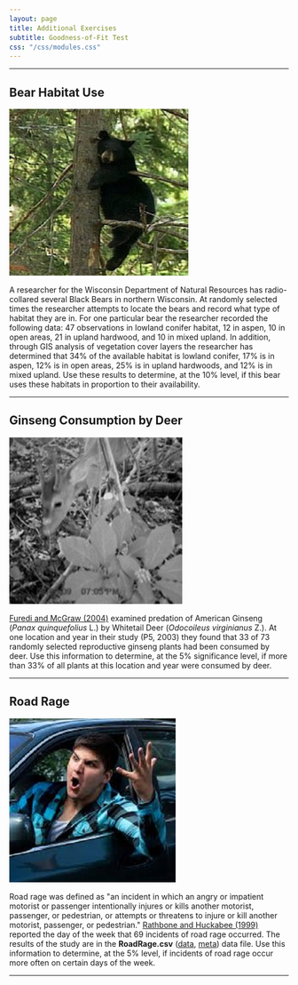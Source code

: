 ```yaml
---
layout: page
title: Additional Exercises
subtitle: Goodness-of-Fit Test
css: "/css/modules.css"
---
```


----

## Bear Habitat Use
<img src="zimgs/black-bear-in-tree.jpg" alt="Black Bear in Tree" class="img-right">

A researcher for the Wisconsin Department of Natural Resources has radio-collared several Black Bears in northern Wisconsin. At randomly selected times the researcher attempts to locate the bears and record what type of habitat they are in. For one particular bear the researcher recorded the following data: 47 observations in lowland conifer habitat, 12 in aspen, 10 in open areas, 21 in upland hardwood, and 10 in mixed upland. In addition, through GIS analysis of vegetation cover layers the researcher has determined that 34% of the available habitat is lowland conifer, 17% is in aspen, 12% is in open areas, 25% is in upland hardwoods, and 12% is in mixed upland. Use these results to determine, at the 10% level, if this bear uses these habitats in proportion to their availability.

----

## Ginseng Consumption by Deer
<img src="zimgs/deer-eating-ginseng.jpg" alt="Deer Eating Ginseng" class="img-right">

[Furedi and McGraw (2004)](https://www.researchgate.net/publication/228788782_White-tailed_Deer_Dispersers_or_Predators_of_American_Ginseng_Seeds) examined predation of American Ginseng (*Panax quinquefolius* L.) by Whitetail Deer (*Odocoileus virginianus* Z.). At one location and year in their study (P5, 2003) they found that 33 of 73 randomly selected reproductive ginseng plants had been consumed by deer. Use this information to determine, at the 5% significance level, if more than 33% of all plants at this location and year were consumed by deer.

----

## Road Rage
<img src="zimgs/road-rage.jpg" alt="Road Rage" class="img-right">

Road rage was defined as "an incident in which an angry or impatient motorist or passenger intentionally injures or kills another motorist, passenger, or pedestrian, or attempts or threatens to injure or kill another motorist, passenger, or pedestrian." [Rathbone and Huckabee (1999)](https://www.aaafoundation.org/sites/default/files/RoadRageFinal.pdf) reported the day of the week that 69 incidents of road rage occurred. The results of the study are in the **RoadRage.csv** ([data](https://raw.githubusercontent.com/droglenc/NCData/master/RoadRage.csv), [meta](https://raw.githubusercontent.com/droglenc/NCData/master/RoadRage_meta.txt)) data file. Use this information to determine, at the 5% level, if incidents of road rage occur more often on certain days of the week.

----
